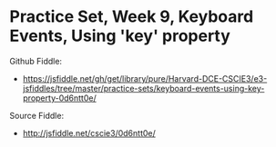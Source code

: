 # Practice Set, Week 9, Keyboard Events, Using 'key' property

Github Fiddle:
- https://jsfiddle.net/gh/get/library/pure/Harvard-DCE-CSCIE3/e3-jsfiddles/tree/master/practice-sets/keyboard-events-using-key-property-0d6ntt0e/

Source Fiddle:
- http://jsfiddle.net/cscie3/0d6ntt0e/

